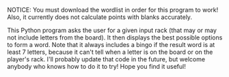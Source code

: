 NOTICE: You must download the wordlist in order for this program to work! Also, it currently does not calculate points with blanks accurately.

This Python program asks the user for a given input rack (that may or may not include letters from the board). It then displays the best possible options to form a word.
Note that it always includes a bingo if the result word is at least 7 letters, because it can't tell when a letter is on the board or on the player's rack.
I'll probably update that code in the future, but welcome anybody who knows how to do it to try!
Hope you find it useful!
